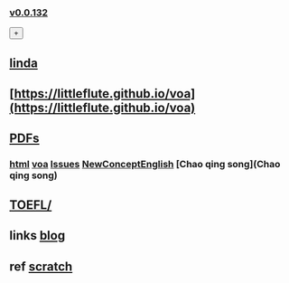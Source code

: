 <DIV ID = 'id_div_4_english_blPlx'></div>

### [v0.0.132 ](https://github.com/littleflute/english/edit/master/README.md) 
<div><button id="id_btn_4_blApp">+</button></div>

 
<script src="http://open.iciba.com/huaci/huaci.js" ></script>

## [linda](linda)
## [https://littleflute.github.io/voa](https://littleflute.github.io/voa)
## [PDFs](PDFs)
### [html](html) [voa](voa) [Issues](Issues) [NewConceptEnglish](NewConceptEnglish) [Chao qing song](Chao qing song) 
## [TOEFL/](https://littleflute.github.io/TOEFL/)

## links  <a target = "_blank" href = "https://littleflute.github.io/blog/">blog</a>
## ref  <a target = "_blank" href = "https://scratch.mit.edu/">scratch</a>

<script src="https://littleflute.github.io/JavaScript/w3.js"></script>
<script src="https://littleflute.github.io/JavaScript/blclass.js" ></script>
<script src="https://littleflute.github.io/JavaScript/blApp.js"></script>
<script src="blAppPlx.js"></script>

